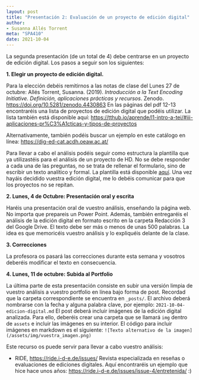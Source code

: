 ```yaml
---
layout: post
title: "Presentación 2: Evaluación de un proyecto de edición digital"
author:
- Susanna Allés Torrent
meta: "SPA410"
date: 2021-10-04
---
```


La segunda presentación (de un total de 4) debe centrarse en un proyecto de edición digital. Los pasos a seguir son los siguientes: 

**1. Elegir un proyecto de edición digital.** 

Para la elección debéis remitirnos a las notas de clase del Lunes 27 de octubre: Allés Torrent, Susanna. (2019). *Introducción a la Text Encoding Initiative. Definición, aplicaciones prácticas y recursos*. Zenodo. https://doi.org/10.5281/zenodo.4430863 En las páginas del pdf 12-13 encontraréis una lista de proyectos de edición digital que podéis utilizar. La lista también está disponible aquí: https://tthub.io/aprende/l1-intro-a-tei/#iii-aplicaciones-pr%C3%A1cticas-y-tipos-de-proyectos 

Alternativamente, también podéis buscar un ejemplo en este catálogo en línea: https://dig-ed-cat.acdh.oeaw.ac.at/ 

Para llevar a cabo el análisis podéis seguir como estructura la plantilla que ya utilizastéis para el análisis de un proyecto de HD. No se debe responder a cada una de las preguntas, no se trata de rellenar el formulario, sino de escribir un texto analítico y formal. La plantilla está disponible [aquí](). Una vez hayáis decidido vuestra edición digital, me lo debéis comunicar para que los proyectos no se repitan. 

**2. Lunes, 4 de Octubre: Presentación oral y escrita**

Haréis una presentación oral de vuestro análisis, enseñando la página web. No importa que prepareis un Power Point. Además, también entregaréis el análisis de la edición digital en formato escrito en la carpeta Redacción 3 del Google Drive. El texto debe ser más o menos de unas 500 palabras. La idea es que memoricéis vuestro análisis y lo expliquéis delante de la clase. 

**3. Correcciones**

 La profesora os pasará las correcciones durante esta semana y vosotros deberéis modificar el texto en consecuencia. 

**4. Lunes, 11 de octubre: Subida al Portfolio**

La última parte de esta presentación consiste en subir una versión limpia de vuestro análisis a vuestro portfolio en línea bajo forma de post. Recordad que la carpeta correspondiente se encuentra en `_posts/`. El archivo deberá nombrarse con la fecha y alguna palabra clave, por ejemplo: `2021-10-04-edicion-digital.md` 
El post deberá incluir imágenes de la edición digital analizada. Para ello, deberéis crear una carpeta que se llamará `img` dentro de `assets` e incluir las imágenes en su interior. El código para incluir imágenes en markdown es el siguiente: `![Texto alternativo de la imagen](/assets/img/vuestra_imagen.png)`

Este recurso os puede servir para llevar a cabo vuestro análisis: 

- RIDE, https://ride.i-d-e.de/issues/ Revista especializada en reseñas o evaluaciones de ediciones digitales. Aquí encontraréis un ejemplo que hice hace unos años: https://ride.i-d-e.de/issues/issue-4/entretenida/  :)
